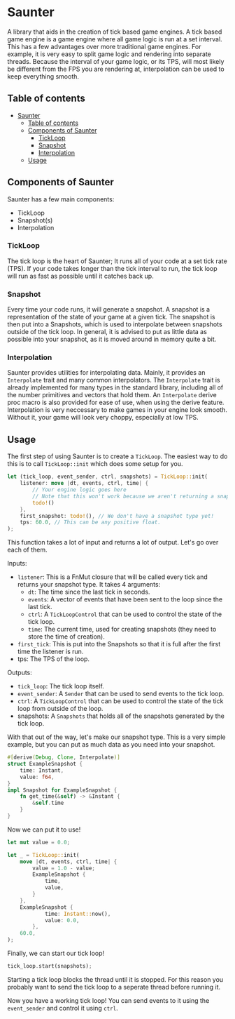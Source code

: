 # Saunter

A library that aids in the creation of tick based game engines.
A tick based game engine is a game engine where all game logic is run at a set interval.
This has a few advantages over more traditional game engines. For example, it is very easy to split game logic and rendering into separate threads.
Because the interval of your game logic, or its TPS, will most likely be different from the FPS you are rendering at, interpolation can be used to keep everything smooth.

## Table of contents
- [Saunter](#saunter)
  - [Table of contents](#table-of-contents)
  - [Components of Saunter](#components-of-saunter)
    - [TickLoop](#tickloop)
    - [Snapshot](#snapshot)
    - [Interpolation](#interpolation)
  - [Usage](#usage)

## Components of Saunter

Saunter has a few main components:
- TickLoop
- Snapshot(s)
- Interpolation

### TickLoop

The tick loop is the heart of Saunter; It runs all of your code at a set tick rate (TPS). If your code takes longer than the tick interval to run, the tick loop will run as fast as possible until it catches back up.

### Snapshot

Every time your code runs, it will generate a snapshot. A snapshot is a representation of the state of your game at a given tick.
The snapshot is then put into a Snapshots, which is used to interpolate between snapshots outside of the tick loop.
In general, it is advised to put as little data as possible into your snapshot, as it is moved around in memory quite a bit.

### Interpolation

Saunter provides utilities for interpolating data. Mainly, it provides an `Interpolate` trait and many common interpolators. The `Interpolate` trait is already implemented for many types in the standard library, including all of the number primitives and vectors that hold them.
An `Interpolate` derive proc macro is also provided for ease of use, when using the derive feature.
Interpolation is very neccessary to make games in your engine look smooth. Without it, your game will look very choppy, especially at low TPS.

## Usage

The first step of using Saunter is to create a `TickLoop`. The easiest way to do this is to call `TickLoop::init` which does some setup for you.
```rust
let (tick_loop, event_sender, ctrl, snapshots) = TickLoop::init(
    listener: move |dt, events, ctrl, time| {
        // Your engine logic goes here
        // Note that this won't work because we aren't returning a snapshot yet.
        todo!()
    },
    first_snapshot: todo!(), // We don't have a snapshot type yet!
    tps: 60.0, // This can be any positive float.
);
```
This function takes a lot of input and returns a lot of output. Let's go over each of them.

Inputs:
- `listener`: This is a FnMut closure that will be called every tick and returns your snapshot type. It takes 4 arguments:
  - `dt`: The time since the last tick in seconds.
  - `events`: A vector of events that have been sent to the loop since the last tick.
  - `ctrl`: A `TickLoopControl` that can be used to control the state of the tick loop.
  - `time`: The current time, used for creating snapshots (they need to store the time of creation).
- `first_tick`: This is put into the Snapshots so that it is full after the first time the listener is run.
- tps: The TPS of the loop.
  
Outputs:
- `tick_loop`: The tick loop itself.
- `event_sender`: A `Sender` that can be used to send events to the tick loop.
- `ctrl`: A `TickLoopControl` that can be used to control the state of the tick loop from outside of the loop.
- snapshots: A `Snapshots` that holds all of the snapshots generated by the tick loop.

With that out of the way, let's make our snapshot type. This is a very simple example, but you can put as much data as you need into your snapshot.
```rust
#[derive(Debug, Clone, Interpolate)]
struct ExampleSnapshot {
    time: Instant,
    value: f64,
}
impl Snapshot for ExampleSnapshot {
    fn get_time(&self) -> &Instant {
        &self.time
    }
}
```
Now we can put it to use!
```rust
let mut value = 0.0;

let _ = TickLoop::init(
    move |dt, events, ctrl, time| {
        value = 1.0 - value;
        ExampleSnapshot {
            time,
            value,
        }
    },
    ExampleSnapshot {
            time: Instant::now(),
            value: 0.0,
        },
    60.0,
);
```

Finally, we can start our tick loop!
```rust
tick_loop.start(snapshots);
```
Starting a tick loop blocks the thread until it is stopped. For this reason you probably want to send the tick loop to a seperate thread before running it.

Now you have a working tick loop! You can send events to it using the `event_sender` and control it using `ctrl`.